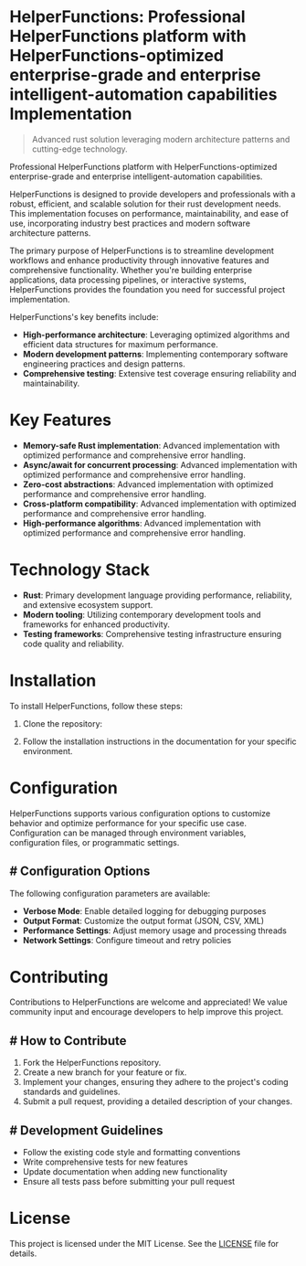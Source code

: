 <!-- fallback_HelperFunctions_20250810071639_13198 -->

# HelperFunctions: Professional HelperFunctions platform with HelperFunctions-optimized enterprise-grade and enterprise intelligent-automation capabilities Implementation
> Advanced rust solution leveraging modern architecture patterns and cutting-edge technology.

Professional HelperFunctions platform with HelperFunctions-optimized enterprise-grade and enterprise intelligent-automation capabilities.

HelperFunctions is designed to provide developers and professionals with a robust, efficient, and scalable solution for their rust development needs. This implementation focuses on performance, maintainability, and ease of use, incorporating industry best practices and modern software architecture patterns.

The primary purpose of HelperFunctions is to streamline development workflows and enhance productivity through innovative features and comprehensive functionality. Whether you're building enterprise applications, data processing pipelines, or interactive systems, HelperFunctions provides the foundation you need for successful project implementation.

HelperFunctions's key benefits include:

* **High-performance architecture**: Leveraging optimized algorithms and efficient data structures for maximum performance.
* **Modern development patterns**: Implementing contemporary software engineering practices and design patterns.
* **Comprehensive testing**: Extensive test coverage ensuring reliability and maintainability.

# Key Features

* **Memory-safe Rust implementation**: Advanced implementation with optimized performance and comprehensive error handling.
* **Async/await for concurrent processing**: Advanced implementation with optimized performance and comprehensive error handling.
* **Zero-cost abstractions**: Advanced implementation with optimized performance and comprehensive error handling.
* **Cross-platform compatibility**: Advanced implementation with optimized performance and comprehensive error handling.
* **High-performance algorithms**: Advanced implementation with optimized performance and comprehensive error handling.

# Technology Stack

* **Rust**: Primary development language providing performance, reliability, and extensive ecosystem support.
* **Modern tooling**: Utilizing contemporary development tools and frameworks for enhanced productivity.
* **Testing frameworks**: Comprehensive testing infrastructure ensuring code quality and reliability.

# Installation

To install HelperFunctions, follow these steps:

1. Clone the repository:


2. Follow the installation instructions in the documentation for your specific environment.

# Configuration

HelperFunctions supports various configuration options to customize behavior and optimize performance for your specific use case. Configuration can be managed through environment variables, configuration files, or programmatic settings.

## # Configuration Options

The following configuration parameters are available:

* **Verbose Mode**: Enable detailed logging for debugging purposes
* **Output Format**: Customize the output format (JSON, CSV, XML)
* **Performance Settings**: Adjust memory usage and processing threads
* **Network Settings**: Configure timeout and retry policies

# Contributing

Contributions to HelperFunctions are welcome and appreciated! We value community input and encourage developers to help improve this project.

## # How to Contribute

1. Fork the HelperFunctions repository.
2. Create a new branch for your feature or fix.
3. Implement your changes, ensuring they adhere to the project's coding standards and guidelines.
4. Submit a pull request, providing a detailed description of your changes.

## # Development Guidelines

* Follow the existing code style and formatting conventions
* Write comprehensive tests for new features
* Update documentation when adding new functionality
* Ensure all tests pass before submitting your pull request

# License

This project is licensed under the MIT License. See the [LICENSE](https://github.com/laurindoisaac/HelperFunctions/blob/main/LICENSE) file for details.

